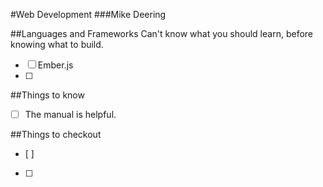#Web Development
###Mike Deering

##Languages and Frameworks 
Can't know what you should learn, before knowing what to build. 
- [ ] Ember.js
- [ ] 

##Things to know
- [ ] The manual is helpful. 


##Things to checkout
- [ ] 
- [ ] 
